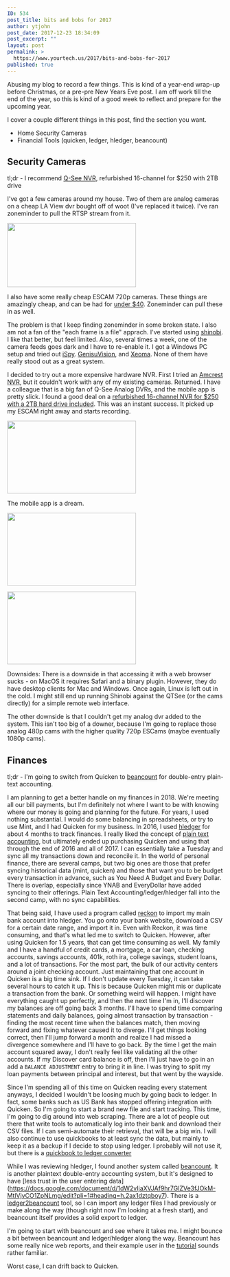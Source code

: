 ```yaml
---
ID: 534
post_title: bits and bobs for 2017
author: ytjohn
post_date: 2017-12-23 18:34:09
post_excerpt: ""
layout: post
permalink: >
  https://www.yourtech.us/2017/bits-and-bobs-for-2017
published: true
---
```

Abusing my blog to record a few things. This is kind of a year-end wrap-up before Christmas, or a pre-pre New Years Eve post. I am off work till the end of the year, so this is kind of a good week to reflect and prepare for the upcoming year.

I cover a couple different things in this post, find the section you want.

* Home Security Cameras
* Financial Tools (quicken, ledger, hledger, beancount)


## Security Cameras

tl;dr - I recommend [Q-See NVR](http://a.co/gdkgDtR), refurbished 16-channel for $250 with 2TB drive

I've got a few cameras around my house. Two of them are analog cameras on a cheap LA View dvr bought off of woot (I've replaced it twice). I've ran zoneminder to pull the RTSP stream from it. 

<a href="https://static.yourtech.us/yt/uploads/2017/12/media-20150308.png"><img src="https://static.yourtech.us/yt/uploads/2017/12/media-20150308-300x149.png" alt="" width="300" height="149" class="alignleft size-medium wp-image-535" /></a>

I also have some really cheap ESCAM 720p cameras. These things are amazingly cheap, and can be had for [under $40](http://www.dx.com/p/escam-qd300-onvif-p2p-cmos-3-6mm-lens-waterproof-network-ip-bullet-camera-w-4-ir-led-white-324862).  Zoneminder can pull these in as well.

The problem is that I keep finding zoneminder in some broken state. I also am not a fan of the "each frame is a file" apprach. I've started using [shinobi](https://shinobi.video/). I like that better, but feel limited. Also, several times a week, one of the camera feeds goes dark and I have to re-enable it. I got a Windows PC setup and tried out [iSpy](https://www.ispyconnect.com/). [GenisuVision](https://geniusvision.net/), and [Xeoma](http://felenasoft.com/xeoma/en/). None of them have really stood out as a great system.

I decided to try out a more expensive hardware NVR. First I tried an [Amcrest NVR](http://a.co/5bAcDI4), but it couldn't work with any of my existing cameras. Returned. I have a colleague that is a big fan of Q-See Analog DVRs, and the mobile app is pretty slick. I found a good deal on a [refurbished 16-channel NVR for $250 with a 2TB hard drive included](http://a.co/gdkgDtR). This was an instant success. It picked up my ESCAM right away and starts recording.

<p>
<a href="https://static.yourtech.us/yt/uploads/2017/12/qseebigscreen.jpg"><img src="https://static.yourtech.us/yt/uploads/2017/12/qseebigscreen-300x169.jpg" alt="" width="300" height="169" class="alignleft size-medium wp-image-538" /></a>

</p>

<p>The mobile app is a dream. </p>

<p>
<a href="https://static.yourtech.us/yt/uploads/2017/12/Screenshot_2017-12-23-13-29-05.jpg"><img src="https://static.yourtech.us/yt/uploads/2017/12/Screenshot_2017-12-23-13-29-05-300x169.jpg" alt="" width="300" height="169" class="alignleft size-medium wp-image-539" /></a>

<a href="https://static.yourtech.us/yt/uploads/2017/12/Screenshot_2017-12-23-13-25-03.jpg"><img src="https://static.yourtech.us/yt/uploads/2017/12/Screenshot_2017-12-23-13-25-03-300x169.jpg" alt="" width="300" height="169" class="alignright size-medium wp-image-540" /></a>
</p>

Downsides: There is a downside in that accessing it with a web browser sucks - on MacOS it requires Safari and a binary plugin. However, they do have desktop clients for Mac and Windows. Once again, Linux is left out in the cold. I might still end up running Shinobi against the QTSee (or the cams directly) for a simple remote web interface. 

The other downside is that I couldn't get my analog dvr added to the system. This isn't too big of a downer, because I'm going to replace those analog 480p cams with the higher quality 720p ESCams (maybe eventually 1080p cams). 


## Finances

tl;dr - I'm going to switch from Quicken to [beancount](http://furius.ca/beancount/) for double-entry plain-text accounting. 

I am planning to get a better handle on my finances in 2018. We're meeting all our bill payments, but I'm definitely not where I want to be with knowing where our money is going and planning for the future. For years, I used nothing substantial. I would do some balancing in spreadsheets, or try to use Mint, and I had Quicken for my business. In 2016, I used [hledger](http://hledger.org/) for about 4 months to track finances. I really liked the concept of [plain text accounting](http://plaintextaccounting.org/), but ultimately ended up purchasing Quicken and using that through the end of 2016 and all of 2017. I can essentially take a Tuesday and sync all my transactions down and reconcile it. In the world of personal finance, there are several camps, but two big ones are those that prefer syncing historical data (mint, quicken) and those that want you to be budget every transaction in advance, such as You Need A Budget and Every Dollar. There is overlap, especially since YNAB and EveryDollar have added syncing to their offerings. Plain Text Accounting/ledger/hledger fall into the second camp, with no sync capabilities.

That being said, I have used a program called [reckon](https://github.com/cantino/reckon) to import my main bank account into hledger. You go onto your bank website, download a CSV for a certain date range, and import it in. Even with Reckon, it was time consuming, and that's what led me to switch to Quicken. However, after using Quicken for 1.5 years, that can get time consuming as well. My family and I have a handful of credit cards, a mortgage, a car loan, checking accounts, savings accounts, 401k, roth ira, college savings, student loans, and a lot of transactions. For the most part, the bulk of our activity centers around a joint checking account. Just maintaining that one account in Quicken is a big time sink. If I don't update every Tuesday, it can take several hours to catch it up. This is because Quicken might mis or duplicate a transaction from the bank. Or something weird will happen. I might have everything caught up perfectly, and then the next time I'm in, I'll discover my balances are off going back 3 months. I'll have to spend time comparing statements and daily balances, going almost transaction by transaction - finding the most recent time when the balances match, then moving forward and fixing whatever caused it to diverge. I'll get things looking correct, then I'll jump forward a month and realize I had missed a divergence somewhere and I'll have to go back. By the time I get the main account squared away, I don't really feel like validating all the other accounts. If my Discover card balance is off, then I'll just have to go in an add a `BALANCE ADJUSTMENT` entry to bring it in line. I was trying to split my loan payments between principal and interest, but that went by the wayside.

Since I'm spending all of this time on Quicken reading every statement anyways, I decided I wouldn't be loosing much by going back to ledger. In fact, some banks such as US Bank has stopped offering integration with Quicken. So I'm going to start a brand new file and start tracking. This time, I'm going to dig around into web scraping. There are a lot of people out there that write tools to automatically log into their bank and download their CSV files. If I can semi-automate their retrieval, that will be a big win. I will also continue to use quickbooks to at least sync the data, but mainly to keep it as a backup if I decide to stop using ledger.  I probably will not use it, but there is a [quickbook to ledger converter](https://gist.github.com/genegoykhman/3765100)

While I was reviewing hledger, I found another system called [beancount](http://furius.ca/beancount/). It is another plaintext double-entry accounting system, but it's designed to have [less trust in the user entering data]
 (https://docs.google.com/document/d/1dW2vIjaXVJAf9hr7GlZVe3fJOkM-MtlVjvCO1ZpNLmg/edit?pli=1#heading=h.2ax1dztqboy7). There is a [ledger2beancount](https://github.com/glasserc/ledger-to-beancount) tool, so I can import any ledger files I had previously or make along the way (though right now I'm looking at a fresh start), and beancount itself provides a solid export to ledger. 

I'm going to start with beancount and see where it takes me. I might bounce a bit between beancount and ledger/hledger along the way. Beancount has some really nice web reports, and their example user in the [tutorial](https://docs.google.com/document/d/1G-gsmwK551lSyuHboVLW3xbLhh99JfoKIbNnZSJxteE/edit) sounds rather familiar. 

Worst case, I can drift back to Quicken.